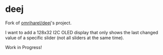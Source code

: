 # deej

Fork of [omriharel/deej](https://github.com/omriharel/deej)'s project.

I want to add a 128x32 I2C OLED display that only shows the last changed value of a specific slider (not all sliders at the same time).

Work in Progress!

